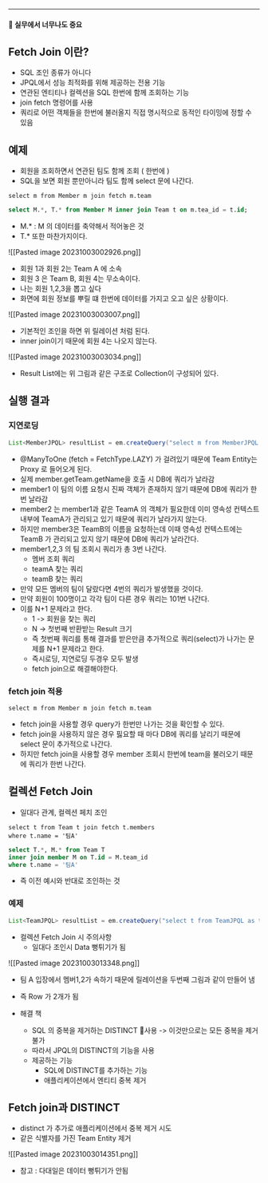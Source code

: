 
---

#### 🎯 실무에서 너무나도 중요

## Fetch Join 이란?

- SQL 조인 종류가 아니다
- JPQL에서 성능 최적화를 위해 제공하는 전용 기능
- 연관된 엔티티나 컬렉션을 SQL 한번에 함께 조회하는 기능
- join fetch 명령어를 사용
- 쿼리로 어떤 객체들을 한번에 불러올지 직접 명시적으로 동적인 타이밍에 정할 수 있음 

## 예제

- 회원을 조회하면서 연관된 팀도 함께 조회 ( 한번에 )
- SQL을 보면 회원 뿐만아니라 팀도 함께 select 문에 나간다.

```JQPL
select m from Member m join fetch m.team
```

``` SQL
select M.*, T.* from Member M inner join Team t on m.tea_id = t.id;
```

- M.* : M 의 데이터를 축약해서 적어놓은 것
- T.* 또한 마찬가지이다.

![[Pasted image 20231003002926.png]]
- 회원 1과 회원 2는 Team A 에 소속
- 회원 3 은 Team B, 회원 4는 무소속이다.
- 나는 회원 1,2,3을 뽑고 싶다
-  화면에 회원 정보를 뿌릴 떄 한번에 데이터를 가지고 오고 싶은 상황이다.

![[Pasted image 20231003003007.png]]
- 기본적인 조인을 하면 위 릴레이션 처럼 된다.
- inner join이기 때문에 회원 4는 나오지 않는다.

![[Pasted image 20231003003034.png]]

- Result List에는 위 그림과 같은 구조로 Collection이 구성되어 있다.

## 실행 결과

### 지연로딩

```Java
List<MemberJPQL> resultList = em.createQuery("select m from MemberJPQL as m ", MemberJPQL.class).getResultList();
```

- @ManyToOne (fetch = FetchType.LAZY) 가 걸려있기 때문에 Team Entity는 Proxy 로 들어오게 된다.
- 실제 member.getTeam.getName을 호출 시 DB에 쿼리가 날라감
- member1 이 팀의 이름 요청시 진짜 객체가 존재하지 않기 때문에 DB에 쿼리가 한번 날라감
- member2 는 member1과 같은 TeamA 의 객체가 필요한데 이미 영속성 컨텍스트 내부에 TeamA가 관리되고 있기 때문에 쿼리가 날라가지 않는다.
- 하지만 member3은 TeamB의 이름을 요청하는데 이때 영속성 컨텍스트에는 TeamB 가 관리되고 있지 않기 때문에 DB에 쿼리가 날라간다.
- member1,2,3 의 팀 조회시 쿼리가 총 3번 나간다.
	- 멤버 조회 쿼리
	- teamA 찾는 쿼리
	- teamB 찾는 쿼리
- 만약 모든 멤버의 팀이 달랐다면 4번의 쿼리가 발생했을 것이다.
- 만약 회원이 100명이고 각각 팀이 다른 경우 쿼리는 101번 나간다.
- 이를 N+1 문제라고 한다.
	- 1 -> 회원을 찾는 쿼리
	- N  -> 첫번째 반환받는 Result 크기
	- 즉 첫번째 쿼리를 통해 결과를 받은만큼 추가적으로 쿼리(select)가 나가는 문제를 N+1 문제라고 한다.
	- 즉시로딩, 지연로딩 두경우 모두 발생
	- fetch join으로 해결해야한다.


### fetch join 적용

```JPQL
select m from Member m join fetch m.team
```

- fetch join을 사용할 경우 query가 한번만 나가는 것을 확인할 수 있다.
- fetch join을 사용하지 않은 경우 핋요할 때 마다 DB에 쿼리를 날리기 때문에 select 문이 추가적으로 나간다.
- 하지만 fetch join을 사용할 경우 member 조회시 한번에 team을 불러오기 때문에 쿼리가 한번 나간다.

## 컬렉션 Fetch Join

- 일대다 관계, 컬렉션 페치 조인

```JQPL
select t from Team t join fetch t.members
where t.name = '팀A'
```

```SQL
select T.*, M.* from Team T 
inner join member M on T.id = M.team_id
where t.name = '팀A'
```

- 즉 이전 예시와 반대로 조인하는 것

### 예제

```Java
List<TeamJPQL> resultList = em.createQuery("select t from TeamJPQL as t join fetch t.members", TeamJPQL.class).getResultList();
```

- 컬렉션 Fetch Join 시 주의사항
	- 일대다 조인시 Data 뻥튀기가 됨

![[Pasted image 20231003013348.png]]

-  팀 A 입장에서 멤버1,2가 속하기 때문에 릴레이션을 두번째 그림과 같이 만들어 냄
- 즉 Row 가 2개가 됨

- 해결 책
	- SQL 의 중복을 제거하는 DISTINCT 사용 -> 이것만으로는 모든 중복을 제거 불가
	- 따라서 JPQL의 DISTINCT의 기능을 사용
	- 제공하는 기능
		- SQL에 DISTINCT를 추가하는 기능
		- 애플리케이션에서 엔티티 중복 제거

## Fetch join과 DISTINCT

- distinct 가 추가로 애플리케이션에서 중복 제거 시도
- 같은 식별자를 가진 Team Entity 제거

![[Pasted image 20231003014351.png]]

- 참고 : 다대일은 데이터 뻥튀기가 안됨